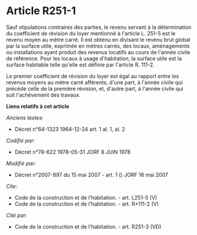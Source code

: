 # Article R251-1

Sauf stipulations contraires des parties, le revenu servant à la détermination du coefficient de révision du loyer mentionné
à l'article L. 251-5 est le revenu moyen au mètre carré. Il est obtenu en divisant le revenu brut global par la surface
utile, exprimée en mètres carrés, des locaux, aménagements ou installations ayant produit des revenus locatifs au cours de
l'année civile de référence. Pour les locaux à usage d'habitation, la surface utile est la surface habitable telle qu'elle
est définie par l'article R. 111-2. 

Le premier coefficient de révision du loyer est égal au rapport entre les revenus moyens au mètre carré afférents, d'une
part, à l'année civile qui précède celle de la première révision, et, d'autre part, à l'année civile qui suit l'achèvement
des travaux.

**Liens relatifs à cet article**

_Anciens textes_:

  - Décret n°64-1323 1964-12-24 art. 1 al. 1, al. 2

_Codifié par_:

  - Décret n°78-622 1978-05-31 JORF 8 JUIN 1978

_Modifié par_:

  - Décret n°2007-897 du 15 mai 2007 - art. 1 () JORF 16 mai 2007

_Cite_:

  - Code de la construction et de l'habitation. - art. L251-5 (V)
  - Code de la construction et de l'habitation. - art. R*111-2 (V)

_Cité par_:

  - Code de la construction et de l'habitation. - art. R251-3 (VD)
